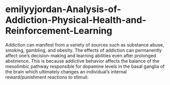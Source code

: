# emilyyjordan-Analysis-of-Addiction-Physical-Health-and-Reinforcement-Learning

Addiction can manifest from a variety of sources such as substance abuse, smoking, gambling, and obesity. The effects of addiction can permanently affect one’s decision-making and learning abilities even after prolonged abstinence. This is because addictive behavior affects the balance of the mesolimbic pathway responsible for dopamine levels in the basal ganglia of the brain which ultimately changes an individual’s internal reward/punishment reactions to stimuli. 
